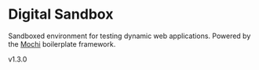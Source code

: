 # Digital Sandbox
Sandboxed environment for testing dynamic web applications. Powered by the <a href="https://github.com/codeworksdev/mochi">Mochi</a> boilerplate framework.

v1.3.0

